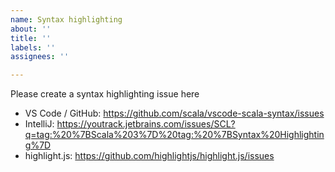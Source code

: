 ```yaml
---
name: Syntax highlighting
about: ''
title: ''
labels: ''
assignees: ''

---
```


Please create a syntax highlighting issue here
* VS Code / GitHub: https://github.com/scala/vscode-scala-syntax/issues
* IntelliJ: https://youtrack.jetbrains.com/issues/SCL?q=tag:%20%7BScala%203%7D%20tag:%20%7BSyntax%20Highlighting%7D
* highlight.js: https://github.com/highlightjs/highlight.js/issues